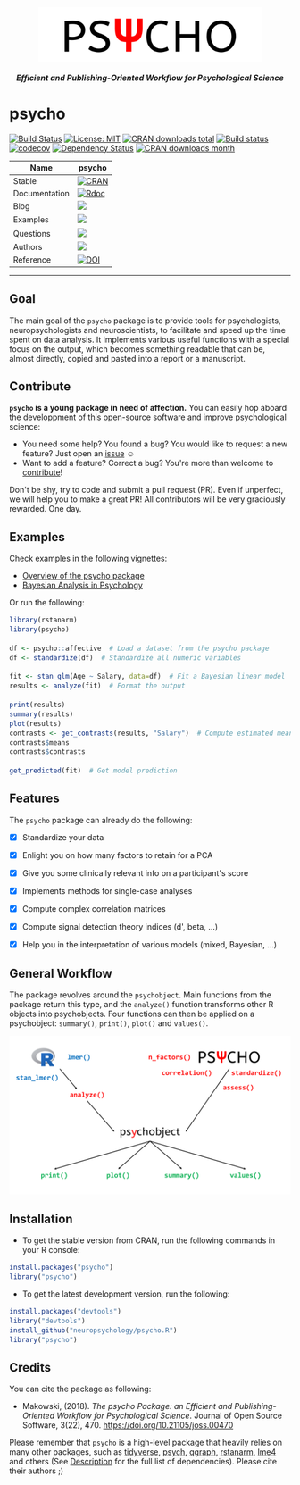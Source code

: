 <p align="center"><a href=https://neuropsychology.github.io/psycho.R/><img src="https://github.com/neuropsychology/psycho.R/blob/master/vignettes/images/logo.PNG" width="400" align="center" alt="psycho logo r package"></a></p>


*<h4 align="center">Efficient and Publishing-Oriented Workflow for Psychological Science</h2>*


# psycho
[![Build Status](https://travis-ci.org/neuropsychology/psycho.R.svg?branch=master)](https://travis-ci.org/neuropsychology/psycho.R)
[![License: MIT](https://img.shields.io/badge/License-MIT-yellow.svg)](https://opensource.org/licenses/MIT)
[![CRAN downloads total](http://cranlogs.r-pkg.org/badges/grand-total/psycho)](https://CRAN.R-project.org/package=psycho)
[![Build status](https://ci.appveyor.com/api/projects/status/08mg1fshh5iqx53b?svg=true)](https://ci.appveyor.com/project/DominiqueMakowski/psycho-r)
[![codecov](https://codecov.io/gh/neuropsychology/psycho.R/branch/master/graph/badge.svg)](https://codecov.io/gh/neuropsychology/psycho.R)
[![Dependency Status](https://dependencyci.com/github/neuropsychology/psycho.R/badge)](https://dependencyci.com/github/neuropsychology/psycho.R)
[![CRAN downloads month](https://cranlogs.r-pkg.org/badges/psycho)](https://CRAN.R-project.org/package=psycho)




|Name|psycho|
|----------------|---|
|Stable|[![CRAN](https://www.r-pkg.org/badges/version/psycho)](https://CRAN.R-project.org/package=psycho)|
|Documentation|[![Rdoc](https://www.rdocumentation.org/badges/version/psycho)](https://www.rdocumentation.org/packages/psycho)|
|Blog|[![](https://img.shields.io/badge/blog-psycho-orange.svg?colorB=E91E63)](https://neuropsychology.github.io/psycho.R)|
|Examples|[![](https://img.shields.io/badge/vignettes-0.2.3-orange.svg?colorB=FF5722)](https://CRAN.R-project.org/package=psycho/vignettes/overview.html)|
|Questions|[![](https://img.shields.io/badge/issue-create-purple.svg?colorB=FF9800)](https://github.com/neuropsychology/psycho.R/issues)|
|Authors|[![](https://img.shields.io/badge/CV-D._Makowski-purple.svg?colorB=9C27B0)](https://dominiquemakowski.github.io/)|
|Reference|[![DOI](http://joss.theoj.org/papers/10.21105/joss.00470/status.svg)](https://doi.org/10.21105/joss.00470)|


---


## Goal

The main goal of the `psycho` package is to provide tools for psychologists, neuropsychologists and neuroscientists, to facilitate and speed up the time spent on data analysis. It implements various useful functions with a special focus on the output, which becomes something readable that can be, almost directly, copied and pasted into a report or a manuscript.


## Contribute

**`psycho` is a young package in need of affection.** You can easily hop aboard the developpment of this open-source software and improve psychological science:

- You need some help? You found a bug? You would like to request a new feature? Just open an [issue](https://github.com/neuropsychology/psycho.R/issues) :relaxed:
- Want to add a feature? Correct a bug? You're more than welcome to [contribute](https://github.com/neuropsychology/psycho.R/blob/master/CONTRIBUTING.md)!

Don't be shy, try to code and submit a pull request (PR). Even if unperfect, we will help you to make a great PR!
All contributors will be very graciously rewarded. One day.

## Examples

Check examples in the following vignettes:
- [Overview of the psycho package](https://CRAN.R-project.org/package=psycho/vignettes/overview.html)
- [Bayesian Analysis in Psychology](https://CRAN.R-project.org/package=psycho/vignettes/bayesian.html)

Or run the following:
```r
library(rstanarm)
library(psycho)

df <- psycho::affective  # Load a dataset from the psycho package
df <- standardize(df)  # Standardize all numeric variables

fit <- stan_glm(Age ~ Salary, data=df)  # Fit a Bayesian linear model
results <- analyze(fit)  # Format the output

print(results)
summary(results)
plot(results)
contrasts <- get_contrasts(results, "Salary")  # Compute estimated means and contrasts
contrasts$means
contrasts$contrasts

get_predicted(fit)  # Get model prediction
``` 


## Features

The `psycho` package can already do the following:

- [x] Standardize your data
- [x] Enlight you on how many factors to retain for a PCA
- [x] Give you some clinically relevant info on a participant's score
- [x] Implements methods for single-case analyses
- [x] Compute complex correlation matrices
- [x] Compute signal detection theory indices (d', beta, ...)
- [x] Help you in the interpretation of various models (mixed, Bayesian, ...)



## General Workflow

The package revolves around the `psychobject`. Main functions from the package return this type, and the `analyze()` function transforms other R objects into psychobjects. Four functions can then be applied on a psychobject: `summary()`, `print()`, `plot()` and `values()`.



![](https://github.com/neuropsychology/psycho.R/blob/master/vignettes/images/workflow.PNG)


## Installation

- To get the stable version from CRAN, run the following commands in your R console:

```R
install.packages("psycho")
library("psycho")
```

- To get the latest development version, run the following:
```R
install.packages("devtools")
library("devtools")
install_github("neuropsychology/psycho.R")
library("psycho")
```

## Credits

You can cite the package as following:
- Makowski, (2018). *The psycho Package: an Efficient and Publishing-Oriented Workflow for Psychological Science*. Journal of Open Source Software, 3(22), 470. https://doi.org/10.21105/joss.00470


Please remember that `psycho` is a high-level package that heavily relies on many other packages, such as [tidyverse](https://www.tidyverse.org/), [psych](http://personality-project.org/r/overview.pdf), [qgraph](http://sachaepskamp.com/qgraph), [rstanarm](https://github.com/stan-dev/rstanarm), [lme4](https://CRAN.R-project.org/package=lme4) and others (See [Description](https://github.com/neuropsychology/psycho.R/blob/master/DESCRIPTION) for the full list of dependencies). Please cite their authors ;)
